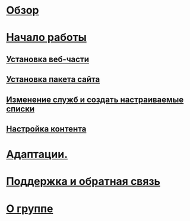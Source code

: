 # [Обзор](index.md)
# [Начало работы](getstarted.md)
## [Установка веб-части](installwebpart.md)
## [Установка пакета сайта](installsitepackage.md)
## [Изменение служб и создать настраиваемые списки](customplaylist.md)
## [Настройка контента](sitecontent.md)
# [Адаптации.](driveadoption.md)
# [Поддержка и обратная связь](feedback.md)
# [О группе](aboutus.md)
